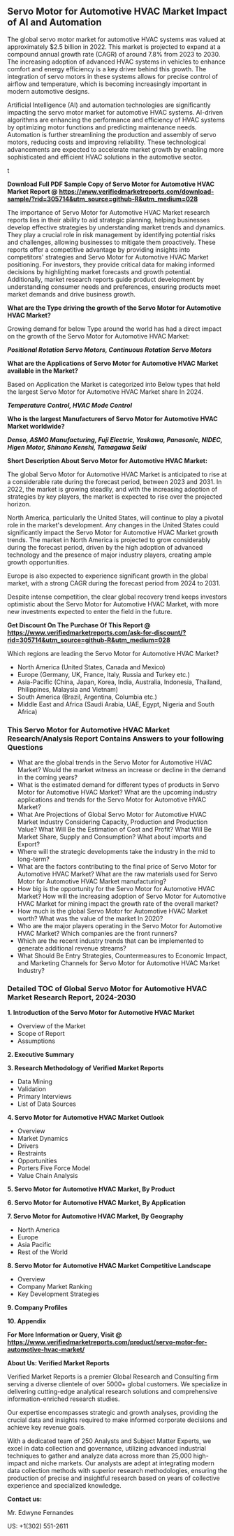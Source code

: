 <h2>Servo Motor for Automotive HVAC Market Impact of AI and Automation</h2><p>The global servo motor market for automotive HVAC systems was valued at approximately $2.5 billion in 2022. This market is projected to expand at a compound annual growth rate (CAGR) of around 7.8% from 2023 to 2030. The increasing adoption of advanced HVAC systems in vehicles to enhance comfort and energy efficiency is a key driver behind this growth. The integration of servo motors in these systems allows for precise control of airflow and temperature, which is becoming increasingly important in modern automotive designs.</p><p>Artificial Intelligence (AI) and automation technologies are significantly impacting the servo motor market for automotive HVAC systems. AI-driven algorithms are enhancing the performance and efficiency of HVAC systems by optimizing motor functions and predicting maintenance needs. Automation is further streamlining the production and assembly of servo motors, reducing costs and improving reliability. These technological advancements are expected to accelerate market growth by enabling more sophisticated and efficient HVAC solutions in the automotive sector.</p>t</p><p id="" class=""><strong>Download Full PDF Sample Copy of Servo Motor for Automotive HVAC Market Report @ <a href="https://www.verifiedmarketreports.com/download-sample/?rid=305714&utm_source=github-R&utm_medium=028" target="_blank">https://www.verifiedmarketreports.com/download-sample/?rid=305714&utm_source=github-R&utm_medium=028</a></strong></p><p>The importance of&nbsp;Servo Motor for Automotive HVAC Market research reports lies in their ability to aid strategic planning, helping businesses develop effective strategies by understanding market trends and dynamics. They play a crucial role in risk management by identifying potential risks and challenges, allowing businesses to mitigate them proactively. These reports offer a competitive advantage by providing insights into competitors' strategies and Servo Motor for Automotive HVAC Market positioning. For investors, they provide critical data for making informed decisions by highlighting market forecasts and growth potential. Additionally, market research reports guide product development by understanding consumer needs and preferences, ensuring products meet market demands and drive business growth.</p><p><strong>What are the&nbsp;Type driving the growth of the Servo Motor for Automotive HVAC Market?</strong></p><p id="" class="">Growing demand for below Type around the world has had a direct impact on the growth of the Servo Motor for Automotive HVAC Market:</p><em><strong>Positional Rotation Servo Motors, Continuous Rotation Servo Motors</strong></em></p><strong>What are the&nbsp;Applications&nbsp;of Servo Motor for Automotive HVAC Market available in the Market?</strong></p><p id="" class="">Based on Application the Market is categorized into Below types that held the largest Servo Motor for Automotive HVAC Market share In 2024.</p><em><strong>Temperature Control, HVAC Mode Control</strong></em></p><strong>Who is the largest Manufacturers of Servo Motor for Automotive HVAC Market worldwide?</strong></p><p><em><strong>Denso, ASMO Manufacturing, Fuji Electric, Yaskawa, Panasonic, NIDEC, Higen Motor, Shinano Kenshi, Tamagawa Seiki</strong></em></p><p id="" class=""><strong>Short Description About Servo Motor for Automotive HVAC Market:</strong></p><p>The global Servo Motor for Automotive HVAC Market is anticipated to rise at a considerable rate during the forecast period, between 2023 and 2031. In 2022, the market is growing steadily, and with the increasing adoption of strategies by key players, the market is expected to rise over the projected horizon.</p><p>North America, particularly the United States, will continue to play a pivotal role in the market's development. Any changes in the United States could significantly impact the Servo Motor for Automotive HVAC Market growth trends. The market in North America is projected to grow considerably during the forecast period, driven by the high adoption of advanced technology and the presence of major industry players, creating ample growth opportunities.</p><p>Europe is also expected to experience significant growth in the global market, with a strong CAGR during the forecast period from 2024 to 2031.</p><p>Despite intense competition, the clear global recovery trend keeps investors optimistic about the Servo Motor for Automotive HVAC Market, with more new investments expected to enter the field in the future.</p><p id="" class=""><strong>Get Discount On The Purchase Of This Report @ <a href="https://www.verifiedmarketreports.com/ask-for-discount/?rid=305714&utm_source=github-R&utm_medium=028" target="_blank">https://www.verifiedmarketreports.com/ask-for-discount/?rid=305714&utm_source=github-R&utm_medium=028</a></strong></p>Which regions are leading the Servo Motor for Automotive HVAC Market?</p><ul><li>North America (United States, Canada and Mexico)</li><li>Europe (Germany, UK, France, Italy, Russia and Turkey etc.)</li><li>Asia-Pacific (China, Japan, Korea, India, Australia, Indonesia, Thailand, Philippines, Malaysia and Vietnam)</li><li>South America (Brazil, Argentina, Columbia etc.)</li><li>Middle East and Africa (Saudi Arabia, UAE, Egypt, Nigeria and South Africa)</li></ul><h3 id="" class="">This Servo Motor for Automotive HVAC Market Research/Analysis Report Contains Answers to your following Questions</h3><ul><li>What are the global trends in the Servo Motor for Automotive HVAC Market? Would the market witness an increase or decline in the demand in the coming years?</li><li>What is the estimated demand for different types of products in Servo Motor for Automotive HVAC Market? What are the upcoming industry applications and trends for the Servo Motor for Automotive HVAC Market?</li><li>What Are Projections of Global Servo Motor for Automotive HVAC Market Industry Considering Capacity, Production and Production Value? What Will Be the Estimation of Cost and Profit? What Will Be Market Share, Supply and Consumption? What about imports and Export?</li><li>Where will the strategic developments take the industry in the mid to long-term?</li><li>What are the factors contributing to the final price of Servo Motor for Automotive HVAC Market? What are the raw materials used for Servo Motor for Automotive HVAC Market manufacturing?</li><li>How big is the opportunity for the Servo Motor for Automotive HVAC Market? How will the increasing adoption of Servo Motor for Automotive HVAC Market for mining impact the growth rate of the overall market?</li><li>How much is the global Servo Motor for Automotive HVAC Market worth? What was the value of the market In 2020?</li><li>Who are the major players operating in the Servo Motor for Automotive HVAC Market? Which companies are the front runners?</li><li>Which are the recent industry trends that can be implemented to generate additional revenue streams?</li><li>What Should Be Entry Strategies, Countermeasures to Economic Impact, and Marketing Channels for Servo Motor for Automotive HVAC Market Industry?</li></ul><h3 id="" class="">Detailed TOC of Global Servo Motor for Automotive HVAC Market Research Report, 2024-2030</h3><p id="" class=""><strong>1. Introduction of the Servo Motor for Automotive HVAC Market</strong></p><ul><li>Overview of the Market</li><li>Scope of Report</li><li>Assumptions</li></ul><p id="" class=""><strong>2. Executive Summary</strong></p><p id="" class=""><strong>3. Research Methodology of Verified Market Reports</strong></p><ul><li>Data Mining</li><li>Validation</li><li>Primary Interviews</li><li>List of Data Sources</li></ul><p id="" class=""><strong>4. Servo Motor for Automotive HVAC Market Outlook</strong></p><ul><li>Overview</li><li>Market Dynamics</li><li>Drivers</li><li>Restraints</li><li>Opportunities</li><li>Porters Five Force Model</li><li>Value Chain Analysis</li></ul><p id="" class=""><strong>5. Servo Motor for Automotive HVAC Market, By Product</strong></p><p id="" class=""><strong>6. Servo Motor for Automotive HVAC Market, By Application</strong></p><p id="" class=""><strong>7. Servo Motor for Automotive HVAC Market, By Geography</strong></p><ul><li>North America</li><li>Europe</li><li>Asia Pacific</li><li>Rest of the World</li></ul><p id="" class=""><strong>8. Servo Motor for Automotive HVAC Market Competitive Landscape</strong></p><ul><li>Overview</li><li>Company Market Ranking</li><li>Key Development Strategies</li></ul><p id="" class=""><strong>9. Company Profiles</strong></p><p id="" class=""><strong>10. Appendix</strong></p><p id="" class=""><strong>For More Information or Query, Visit @ <a href="https://www.verifiedmarketreports.com/product/servo-motor-for-automotive-hvac-market/" target="_blank">https://www.verifiedmarketreports.com/product/servo-motor-for-automotive-hvac-market/</a></strong></p><p id="" class=""><strong>About Us: Verified Market Reports</strong></p><p id="" class="">Verified Market Reports is a premier Global Research and Consulting firm serving a diverse clientele of over 5000+ global customers. We specialize in delivering cutting-edge analytical research solutions and comprehensive information-enriched research studies.</p><p id="" class="">Our expertise encompasses strategic and growth analyses, providing the crucial data and insights required to make informed corporate decisions and achieve key revenue goals.</p><p id="" class="">With a dedicated team of 250 Analysts and Subject Matter Experts, we excel in data collection and governance, utilizing advanced industrial techniques to gather and analyze data across more than 25,000 high-impact and niche markets. Our analysts are adept at integrating modern data collection methods with superior research methodologies, ensuring the production of precise and insightful research based on years of collective experience and specialized knowledge.</p><p id="" class=""><strong>Contact us:</strong></p><p id="" class="">Mr. Edwyne Fernandes</p><p id="" class="">US: +1(302) 551-2611</p>